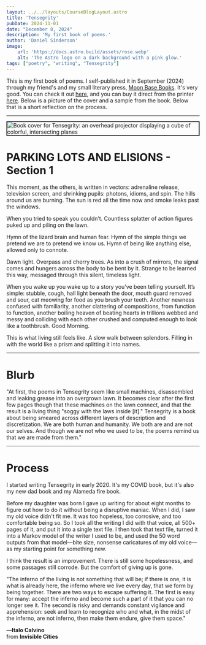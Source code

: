 ```yaml
---
layout: ../../layouts/CourseBlogLayout.astro
title: 'Tensegrity'
pubDate: 2024-11-01
date: "December 8, 2024"
description: 'My first book of poems.'
author: 'Daniel Sinderson'
image:
    url: 'https://docs.astro.build/assets/rose.webp'
    alt: 'The Astro logo on a dark background with a pink glow.'
tags: ["poetry", "writing", "Tensegrity"]
---
```

This is my first book of poems.
I self-published it in September (2024) through my friend's and my small literary press, [Moon Base Books](https://www.moon-base-books.com/).
It's very good.
You can check it out [here](https://www.moon-base-books.com/product-pages/tensegrity/), and you can buy it direct from the printer [here](https://www.lulu.com/shop/daniel-sinderson/tensegrity/paperback/product-jen78ed.html?q=Tensegrity+Daniel+Sinderson&page=1&pageSize=4). Below is a picture of the cover and a sample from the book. Below that is a short reflection on the process. 

---

<img
    class="fit-picture"
    src="/TensegrityCover-big.webp"
    title="Tensegrity cover by Hunter Sharp"
    alt="Book cover for Tensegrity: an overhead projector displaying a cube of colorful, intersecting planes"
    style="border: 2px solid;"
/>

# PARKING LOTS AND ELISIONS - Section 1

<p class="poem">
This moment, as the others, is written in vectors: adrenaline release,
television screen, and shrinking pupils: photons, idioms, and spin. The
hills around us are burning. The sun is red all the time now and smoke
leaks past the windows.
</p>
<p class="poem">
When you tried to speak you couldn’t. Countless splatter of action
figures puked up and piling on the lawn.  
</p>
<p class="poem">
Hymn of the lizard brain and human fear. Hymn of the simple things
we pretend we are to pretend we know us. Hymn of being like anything
else, allowed only to connote.  
</p>
<p class="poem">
Dawn light. Overpass and cherry trees. As into a crush of mirrors, the
signal comes and hungers across the body to be bent by it. Strange
to be learned this way, messaged through this silent, timeless light.    
</p>
<p class="poem">
When you wake up you wake up to a story you’ve been telling yourself.
It’s simple: stubble, cough, hall light beneath the door, mouth guard
removed and sour, cat meowing for food as you brush your teeth.
Another newness confused with familiarity, another clattering of compositions,
from function to function, another boiling heaven of beating hearts in
trillions webbed and messy and colliding with each other crushed and
computed enough to look like a toothbrush. Good Morning.  
</p>
<p class="poem">
This is what living still feels like. A slow walk between splendors.  
Filling in with the world like a prism and splitting it into names.  
</p>
 

---
# Blurb  

"At first, the poems in Tensegrity seem like small machines, disassembled and leaking grease into an overgrown lawn. It becomes clear after the first few pages though that these machines on the lawn connect, and that the result is a living thing "soggy with the laws inside [it]." Tensegrity is a book about being smeared across different layers of description and discretization. We are both human and humanity. We both are and are not our selves. And though we are not who we used to be, the poems remind us that we are made from them." 

---
# Process

I started writing Tensegrity in early 2020.
It's my COVID book, but it's also my new dad book and my Alameda fire book.  

Before my daughter was born I gave up writing for about eight months to figure out how to do it without being a disruptive maniac.
When I did, I saw my old voice didn't fit me.
It was too hopeless, too corrosive, and too comfortable being so.
So I took all the writing I did with that voice, all 500+ pages of it, and put it into a single text file.
I then took that text file, turned it into a Markov model of the writer I used to be, and used the 50 word outputs from that model—bite size, nonsense caricatures of my old voice—as my starting point for something new.

I think the result is an improvement.
There is still some hopelessness, and some passages still corrode.
But the comfort of giving up is gone.

<div class=quote>
<p class="quote-body">
"The inferno of the living is not something that will be; if there is one, it is what is already here, the inferno where we live every day, that we form by being together. There are two ways to escape suffering it. The first is easy for many: accept the inferno and become such a part of it that you can no longer see it. The second is risky and demands constant vigilance and apprehension: seek and learn to recognize who and what, in the midst of the inferno, are not inferno, then make them endure, give them space."
</p>
<p class="quote-source">
    —<b>Italo Calvino</b></br>
    from <b>Invisible Cities</b>
</p>
</div>